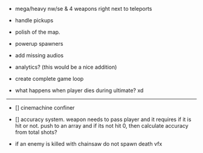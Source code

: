 - mega/heavy nw/se & 4 weapons right next to teleports
- handle pickups
- polish of the map.

- powerup spawners
- add missing audios
- analytics? (this would be a nice addition)
- create complete game loop

- what happens when player dies during ultimate? xd

---

- [] cinemachine confiner
- [] accuracy system. weapon needs to pass player and it requires if it is hit or not.
  push to an array and if its not hit 0, then calculate accuracy from total shots?

- if an enemy is killed with chainsaw do not spawn death vfx
